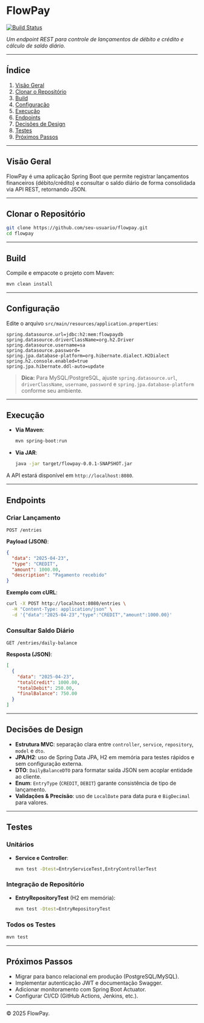 # FlowPay

[![Build Status](https://img.shields.io/badge/build-passing-brightgreen)](#)

*Um endpoint REST para controle de lançamentos de débito e crédito e cálculo de saldo diário.*

---

## Índice
1. [Visão Geral](#visão-geral)
2. [Clonar o Repositório](#clonar-o-repositório)
3. [Build](#build)
4. [Configuração](#configuração)
5. [Execução](#execução)
6. [Endpoints](#endpoints)
7. [Decisões de Design](#decisões-de-design)
8. [Testes](#testes)
9. [Próximos Passos](#próximos-passos)

---

## Visão Geral
FlowPay é uma aplicação Spring Boot que permite registrar lançamentos financeiros (débito/crédito) e consultar o saldo diário de forma consolidada via API REST, retornando JSON.

---

## Clonar o Repositório
```bash
git clone https://github.com/seu-usuario/flowpay.git
cd flowpay
```

---

## Build
Compile e empacote o projeto com Maven:
```bash
mvn clean install
```

---

## Configuração
Edite o arquivo `src/main/resources/application.properties`:

```properties
spring.datasource.url=jdbc:h2:mem:flowpaydb
spring.datasource.driverClassName=org.h2.Driver
spring.datasource.username=sa
spring.datasource.password=
spring.jpa.database-platform=org.hibernate.dialect.H2Dialect
spring.h2.console.enabled=true
spring.jpa.hibernate.ddl-auto=update
```

> **Dica:** Para MySQL/PostgreSQL, ajuste `spring.datasource.url`, `driverClassName`, `username`, `password` e `spring.jpa.database-platform` conforme seu ambiente.

---

## Execução
- **Via Maven**:
  ```bash
  mvn spring-boot:run
  ```
- **Via JAR**:
  ```bash
  java -jar target/flowpay-0.0.1-SNAPSHOT.jar
  ```

A API estará disponível em `http://localhost:8080`.

---

## Endpoints

### Criar Lançamento
`POST /entries`

**Payload (JSON)**:
```json
{
  "data": "2025-04-23",
  "type": "CREDIT",
  "amount": 1000.00,
  "description": "Pagamento recebido"
}
```

**Exemplo com cURL**:
```bash
curl -X POST http://localhost:8080/entries \
  -H "Content-Type: application/json" \
  -d '{"data":"2025-04-23","type":"CREDIT","amount":1000.00}'
```

### Consultar Saldo Diário
`GET /entries/daily-balance`

**Resposta (JSON)**:
```json
[
  {
    "data": "2025-04-23",
    "totalCredit": 1000.00,
    "totalDebit": 250.00,
    "finalBalance": 750.00
  }
]
```

---

## Decisões de Design
- **Estrutura MVC**: separação clara entre `controller`, `service`, `repository`, `model` e `dto`.
- **JPA/H2**: uso de Spring Data JPA, H2 em memória para testes rápidos e sem configuração externa.
- **DTO**: `DailyBalanceDTO` para formatar saída JSON sem acoplar entidade ao cliente.
- **Enum**: `EntryType` (`CREDIT`, `DEBIT`) garante consistência de tipo de lançamento.
- **Validações & Precisão**: uso de `LocalDate` para data pura e `BigDecimal` para valores.

---

## Testes
### Unitários
- **Service e Controller**:
  ```bash
  mvn test -Dtest=EntryServiceTest,EntryControllerTest
  ```

### Integração de Repositório
- **EntryRepositoryTest** (H2 em memória):
  ```bash
  mvn test -Dtest=EntryRepositoryTest
  ```

### Todos os Testes
```bash
mvn test
```

---

## Próximos Passos
- Migrar para banco relacional em produção (PostgreSQL/MySQL).
- Implementar autenticação JWT e documentação Swagger.
- Adicionar monitoramento com Spring Boot Actuator.
- Configurar CI/CD (GitHub Actions, Jenkins, etc.).

---

© 2025 FlowPay.

